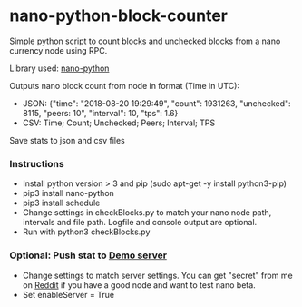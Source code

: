 # nano-python-block-counter
Simple python script to count blocks and unchecked blocks from a nano currency node using RPC.

Library used: [nano-python](https://github.com/dourvaris/nano-python)


Outputs nano block count from node in format (Time in UTC):

* JSON: {"time": "2018-08-20 19:29:49", "count": 1931263, "unchecked": 8115, "peers: 10", "interval": 10, "tps": 1.6}
* CSV: Time; Count; Unchecked; Peers; Interval; TPS

Save stats to json and csv files

### Instructions
* Install python version > 3 and pip (sudo apt-get -y install python3-pip)
* pip3 install nano-python
* pip3 install schedule
* Change settings in checkBlocks.py to match your nano node path, intervals and file path. Logfile and console output are optional.
* Run with python3 checkBlocks.py

### Optional: Push stat to [Demo server](https://nanoticker.info/tps_beta.php)
* Change settings to match server settings. You can get "secret" from me on [Reddit](https://www.reddit.com/user/joohansson/) if you have a good node and want to test nano beta.
* Set enableServer = True
